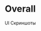 ---
layout: embed
permalink: apps/mint/architectures/overall/ui-screens
lang: ru
page_id: apps-mint-architectures-overall-screens

title: Overall
subtitle: UI Скриншоты
backUrl: /ru/apps/mint/architectures/overall

description: Screens
---